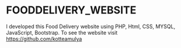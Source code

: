# FOODDELIVERY_WEBSITE
I developed this Food Delivery website using PHP, Html, CSS, MYSQL, JavaScript, Bootstrap. To see the website visit https://github.com/kotteamulya
